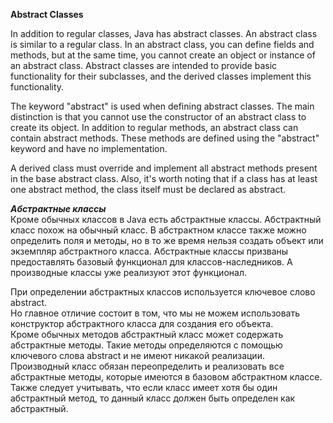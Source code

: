 
**Abstract Classes**

In addition to regular classes, Java has abstract classes. An abstract class is similar to a regular class. In an abstract class, you can define fields and methods, but at the same time, you cannot create an object or instance of an abstract class. Abstract classes are intended to provide basic functionality for their subclasses, and the derived classes implement this functionality.

The keyword "abstract" is used when defining abstract classes. The main distinction is that you cannot use the constructor of an abstract class to create its object. In addition to regular methods, an abstract class can contain abstract methods. These methods are defined using the "abstract" keyword and have no implementation.

A derived class must override and implement all abstract methods present in the base abstract class. Also, it's worth noting that if a class has at least one abstract method, the class itself must be declared as abstract.


***Абстрактные классы***      
Кроме обычных классов в Java есть абстрактные классы. Абстрактный класс похож на обычный класс. В абстрактном классе также можно определить поля и методы, но в то же время нельзя создать объект или экземпляр абстрактного класса. Абстрактные классы призваны предоставлять базовый функционал для классов-наследников. А производные классы уже реализуют этот функционал.

При определении абстрактных классов используется ключевое слово abstract.  
Но главное отличие состоит в том, что мы не можем использовать конструктор абстрактного класса для создания его объекта.  
Кроме обычных методов абстрактный класс может содержать абстрактные методы. Такие методы определяются с помощью ключевого слова abstract и не имеют никакой реализации.  
Производный класс обязан переопределить и реализовать все абстрактные методы, которые имеются в базовом абстрактном классе. Также следует учитывать, что если класс имеет хотя бы один абстрактный метод, то данный класс должен быть определен как абстрактный.
